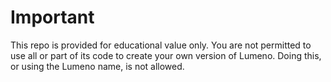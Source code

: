 # Important

This repo is provided for educational value only. You are not permitted to use all or part of its code to create your own version of Lumeno. Doing this, or using the Lumeno name, is not allowed.